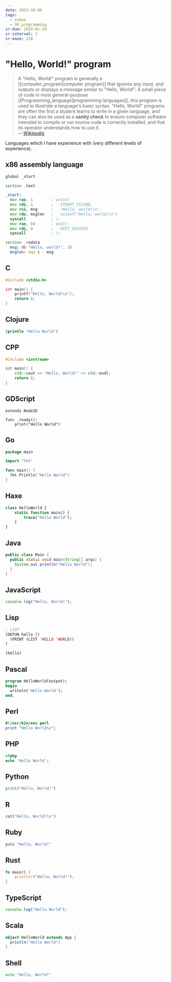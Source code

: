 ```yaml
---
date: 2023-10-06
tags:
  - inbox
  - SR_programming
sr-due: 2024-01-29
sr-interval: 2
sr-ease: 228
---
```


# "Hello, World!" program

> A "Hello, World!" program is generally a
[[computer_program|computer program]] that ignores any input, and outputs or
> displays a message similar to "Hello, World!". A small piece of code in most
> general-purpose [[Programming_language|programming languages]], this program
> is used to illustrate a language's basic syntax. "Hello, World!" programs are
> often the first a student learns to write in a given language, and they can
> also be used as a **sanity check** to ensure computer software intended to
> compile or run source code is correctly installed, and that its operator
> understands how to use it.\
> — <cite>[Wikipedia](https://en.wikipedia.org/wiki/%22Hello,_World!%22_program)</cite>

Languages which I have experience with (very different levels of experience).

## x86 assembly language

```asm
global _start

section .text

_start:
  mov rax, 1        ; write(
  mov rdi, 1        ;   STDOUT_FILENO,
  mov rsi, msg      ;   "Hello, world!\n",
  mov rdx, msglen   ;   sizeof("Hello, world!\n")
  syscall           ; );
  mov rax, 60       ; exit(
  mov rdi, 0        ;   EXIT_SUCCESS
  syscall           ; );

section .rodata
  msg: db "Hello, world!", 10
  msglen: equ $ - msg
```

## C

```c
#include <stdio.h>

int main() {
    printf("Hello, World!\n");
    return 0;
}
```

## Clojure
```clojure
(println "Hello World")
```

## CPP

```cpp
#include <iostream>

int main() {
    std::cout << "Hello, World!" << std::endl;
    return 0;
}
```

## GDScript
```gdscript
extends Node2D

func _ready():
    print("Hello World")
```

## Go

```go
package main

import "fmt"

func main() {
  fmt.Println("Hello World")
}
```

## Haxe
```haxe
class HelloWorld {
    static function main() {
        trace("Hello World");
    }
}
```

## Java

```java
public class Main {
  public static void main(String[] args) {
    System.out.println("Hello World");
  }
}
```

## JavaScript

```javascript
console.log("Hello, World!");
```

## Lisp

```lisp
; LISP
(DEFUN hello ()
  (PRINT (LIST 'HELLO 'WORLD))
)

(hello)
```

## Pascal

```pascal
program HelloWorld(output);
begin
  writeln('Hello World');
end.
```

## Perl

```perl
#!/usr/bin/env perl
print "Hello World\n";
```

## PHP
```php
<?php
echo 'Hello World';
```

## Python

```python
print("Hello, World!")
```

## R

```r
cat("Hello, World!\n")
```

## Ruby

```ruby
puts "Hello, World!"
```

## Rust

```rust
fn main() {
    println!("Hello, World!");
}
```

## TypeScript

```typescript
console.log("Hello World");
```

## Scala
```scala
object HelloWorld extends App {
  println("Hello World")
}
```

## Shell

```sh
echo "Hello, World!"
```
